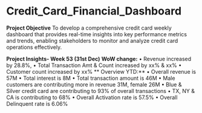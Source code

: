 # Credit_Card_Financial_Dashboard

**Project Objective**
 To develop a comprehensive credit card weekly dashboard that provides real-time insights into key performance metrics and trends, enabling stakeholders to monitor and analyze credit card operations effectively.

****Project Insights- Week 53 (31st Dec)****
 **WoW change:** 
• Revenue increased by 28.8%, 
• Total Transaction Amt & Count increased by xx% & xx%
 • Customer count increased by xx%
** Overview YTD:**
 • Overall revenue is 57M
 • Total interest is 8M
 • Total transaction amount is 46M
 • Male customers are contributing more in revenue 31M, female 26M
 • Blue & Silver credit card are contributing to 93% of overall transactions
 • TX, NY & CA is contributing to 68%
 • Overall Activation rate is 57.5%
 • Overall Delinquent rate is 6.06%
